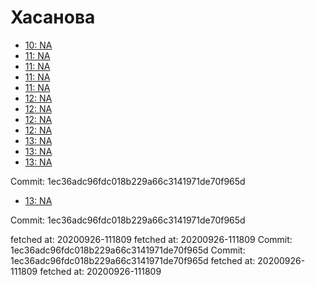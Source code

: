 # Хасанова
- [10: NA](10.md)
- [11: NA](11.md)
- [11: NA](11.md)
- [11: NA](11.md)
- [11: NA](11.md)
- [12: NA](12.md)
- [12: NA](12.md)
- [12: NA](12.md)
- [12: NA](12.md)
- [13: NA](13.md)
- [13: NA](13.md)
- [13: NA](13.md)


Commit: 1ec36adc96fdc018b229a66c3141971de70f965d
- [13: NA](13.md)

Commit: 1ec36adc96fdc018b229a66c3141971de70f965d

 fetched at: 20200926-111809
 fetched at: 20200926-111809
Commit: 1ec36adc96fdc018b229a66c3141971de70f965d
Commit: 1ec36adc96fdc018b229a66c3141971de70f965d
 fetched at: 20200926-111809
 fetched at: 20200926-111809
